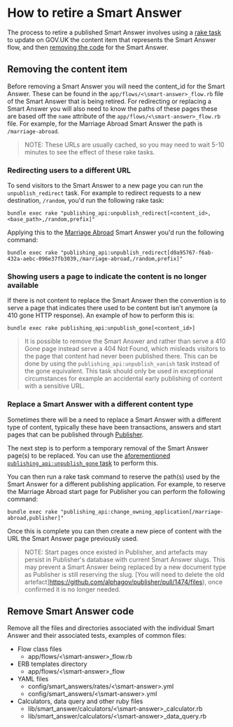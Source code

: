# How to retire a Smart Answer

The process to retire a published Smart Answer involves using a [rake task](#removing-the-content-item) to update on GOV.UK the content item that represents the Smart Answer flow, and then [removing the code](#remove-smart-answer-code) for the Smart Answer.

## Removing the content item

Before removing a Smart Answer you will need the content_id for the Smart
Answer. These can be found in the
`app/flows/<\smart-answer>_flow.rb` file of the Smart Answer that
is being retired. For redirecting or replacing a Smart Answer you will also
need to know the paths of these pages these are based off the `name` attribute
of the `app/flows/<\smart-answer>_flow.rb` file. For example, for
the Marriage Abroad Smart Answer the path is `/marriage-abroad`.

> NOTE: These URLs are usually cached, so you may need to wait 5-10 minutes to see the effect of these rake tasks.

### Redirecting users to a different URL

To send visitors to the Smart Answer to a new page you can run the
`unpublish_redirect` task. For example to redirect requests to a new
destination, `/random`, you'd run the following rake task:

```
bundle exec rake "publishing_api:unpublish_redirect[<content_id>,<base_path>,/random,prefix]"
```

Applying this to the [Marriage Abroad](../../app/flows/marriage_abroad_flow.rb)
Smart Answer you'd run the following command:

```
bundle exec rake "publishing_api:unpublish_redirect[d0a95767-f6ab-432a-aebc-096e37fb3039,/marriage-abroad,/random,prefix]"
```

### Showing users a page to indicate the content is no longer available

If there is not content to replace the Smart Answer then the convention is to
serve a page that indicates there used to be content but isn't anymore (a 410
gone HTTP response). An example of how to perform this is:

```
bundle exec rake publishing_api:unpublish_gone[<content_id>]
```

> It is possible to remove the Smart Answer and rather than serve a 410 Gone
> page instead serve a 404 Not Found, which misleads visitors to the page that
> content had never been published there. This can be done by using the
> `publishing_api:unpublish_vanish` task instead of the gone equivalent. This
> task should only be used in exceptional circumstances for example an
> accidental early publishing of content with a sensitive URL.

### Replace a Smart Answer with a different content type

Sometimes there will be a need to replace a Smart Answer with a different type
of content, typically these have been transactions, answers and start pages
that can be published through [Publisher](https://github.com/alphagov/publisher).

The next step is to perform a temporary removal of the Smart Answer page(s) to
be replaced. You can use the [aforementioned `publishing_api:unpublish_gone`
task](#showing-users-a-page-to-indicate-the-content-is-no-longer-available)
to perform this.

You can then run a rake task command to reserve the path(s) used by the Smart
Answer for a different publishing application. For example, to reserve the
Marriage Abroad start page for Publisher you can perform the following command:

```
bundle exec rake "publishing_api:change_owning_application[/marriage-abroad,publisher]"
```

Once this is complete you can then create a new piece of content with the URL
the Smart Answer page previously used.

> NOTE: Start pages once existed in Publisher, and artefacts may persist in Publisher's
> database with current Smart Answer slugs. This may prevent a Smart Answer being replaced
> by a new document type as Publisher is still reserving the slug. [You will need to delete
> the old artefact]https://github.com/alphagov/publisher/pull/1474/files), once confirmed
> it is no longer needed.


## Remove Smart Answer code

Remove all the files and directories associated with the individual Smart
Answer and their associated tests, examples of common files:

- Flow class files
  - app/flows/<\smart-answer>\_flow.rb
- ERB templates directory
  - app/flows/<\smart-answer>\_flow
- YAML files
  - config/smart_answers/rates/<\smart-answer>.yml
  - config/smart_answers/<\smart-answer>.yml
- Calculators, data query and other ruby files
  - lib/smart_answer/calculators/<\smart-answer>\_calculator.rb
  - lib/smart_answer/calculators/<\smart-answer>\_data_query.rb
